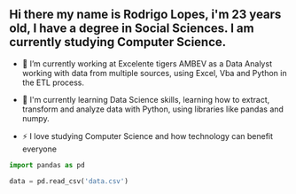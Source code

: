 ## Hi there my name is Rodrigo Lopes, i'm 23 years old, I have a degree in Social Sciences. I am currently studying Computer Science.

- 🔭 I’m currently working at Excelente tigers AMBEV as a Data Analyst working with data from multiple sources, using Excel, Vba and Python in the ETL process.

- 🌱 I'm currently learning Data Science skills, learning how to extract, transform and analyze data with Python, using libraries like pandas and numpy.

- ⚡ I love studying Computer Science and how technology can benefit everyone

```python
import pandas as pd

data = pd.read_csv('data.csv')
```
